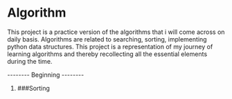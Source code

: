 # Algorithm

This project is a practice version of the algorithms that i will come across on daily basis. Algorithms are related to searching, sorting, implementing python data structures. This project is a representation of my journey of learning algorithms and thereby recollecting all the essential elements during the time. 

-------- Beginning --------

1. ###Sorting



   
